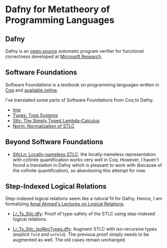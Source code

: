 Dafny for Metatheory of Programming Languages
=============================================

Dafny
-----

Dafny is an [open-source](http://dafny.codeplex.com/) automatic program
verifier for functional correctness developed at
[Microsoft Research](http://research.microsoft.com/en-us/projects/dafny/).

Software Foundations
--------------------

Software Foundations is a textbook on programming languages written in
[Coq](http://coq.inria.fr) and
[available online](http://www.cis.upenn.edu/~bcpierce/sf/).

I've translated some parts of Software Foundations from Coq to Dafny.

* [Imp](https://github.com/namin/dafny-sandbox/blob/master/Imp.dfy)
* [Types: Type Systems](https://github.com/namin/dafny-sandbox/blob/master/Imp.dfy)
* [Stlc: The Simply Typed Lambda-Calculus](https://github.com/namin/dafny-sandbox/blob/master/Stlc.dfy)
* [Norm: Normalization of STLC](https://github.com/namin/dafny-sandbox/blob/master/MoreStlc.dfy)

Beyond Software Foundations
---------------------------

* [StlcLn: Locally-nameless STLC](https://github.com/namin/dafny-sandbox/blob/master/StlcLn.dfy):
  the locally-nameless representation with cofinite quantification works
  very well in Coq. However, I haven't found a translation in Dafny
  which is pleasant to work with (because of the cofinite
  quantification), so abandoning this attempt for now.

Step-Indexed Logical Relations
------------------------------

Step-indexed logical relations seem like a natural fit for Dafny. Hence,
I am formalizing
[Amal Ahmed's Lectures on Logical Relations](http://www.cs.uoregon.edu/Activities/summerschool/summer12/curriculum.html).

* [Lr_Ts_Stlc.dfy](https://github.com/namin/dafny-sandbox/blob/master/Lr_Ts_Stlc.dfy):
  Proof of type-safety of the STLC using step-indexed logical relations.

* [Lr_Ts_Stlc_IsoRecTypes.dfy](https://github.com/namin/dafny-sandbox/blob/master/Lr_Ts_Stlc_IsoRecTypes.dfy):
  Augment STLC with iso-recursive types (explicit `fold` and `unfold`).
  The previous proof simply needs to be augmented as well. The old cases remain unchanged.
